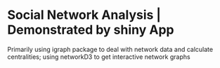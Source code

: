 # Social Network Analysis | Demonstrated by shiny App
Primarily using igraph package to deal with network data and calculate centralities; 
using networkD3 to get interactive network graphs
